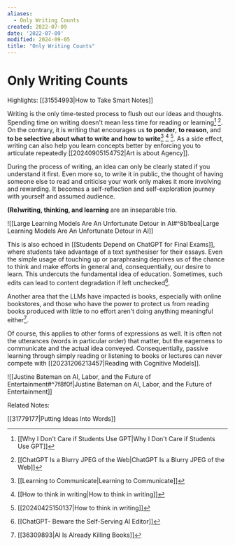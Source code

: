 ```yaml
---
aliases:
  - Only Writing Counts
created: 2022-07-09
date: '2022-07-09'
modified: 2024-09-05
title: "Only Writing Counts"
---
```


# Only Writing Counts

Highlights: [[31554993|How to Take Smart Notes]]

Writing is the only time-tested process to flush out our ideas and thoughts. Spending time on writing doesn't mean less time for reading or learning[^1] [^2]. On the contrary, it is writing that encourages us **to ponder**, **to reason**, and **to be selective about what to write and how to write**[^3] [^4] [^5]. As a side effect, writing can also help you learn concepts better by enforcing you to articulate repeatedly [[20240905154752|Art is about Agency]].

During the process of writing, an idea can only be clearly stated if you understand it first. Even more so, to write it in public, the thought of having someone else to read and criticise your work only makes it more involving and rewarding. It becomes a self-reflection and self-exploration journey with yourself and assumed audience.

**(Re)writing, thinking, and learning** are an inseparable trio.

![[Large Learning Models Are An Unfortunate Detour in AI#^8b1bea|Large Learning Models Are An Unfortunate Detour in AI]]

This is also echoed in [[Students Depend on ChatGPT for Final Exams]], where students take advantage of a text synthesiser for their essays. Even the simple usage of touching up or paraphrasing deprives us of the chance to think and make efforts in general and, consequentially, our desire to learn. This undercuts the fundamental idea of education. Sometimes, such edits can lead to content degradation if left unchecked[^6].

Another area that the LLMs have impacted is books, especially with online bookstores, and those who have the power to protect us from reading books produced with little to no effort aren't doing anything meaningful either[^7].

Of course, this applies to other forms of expressions as well. It is often not the utterances (words in particular order) that matter, but the eagerness to communicate and the actual idea conveyed. Consequentially, passive learning through simply reading or listening to books or lectures can never compete with [[20231206213457|Reading with Cognitive Models]].

![[Justine Bateman on AI, Labor, and the Future of Entertainment#^7f8f0f|Justine Bateman on AI, Labor, and the Future of Entertainment]]

Related Notes:

[[31779177|Putting Ideas Into Words]]

[^1]: [[Why I Don't Care if Students Use GPT|Why I Don't Care if Students Use GPT]]
[^2]: [[ChatGPT Is a Blurry JPEG of the Web|ChatGPT Is a Blurry JPEG of the Web]]
[^3]: [[Learning to Communicate|Learning to Communicate]]
[^4]: [[How to think in writing|How to think in writing]]
[^5]: [[20240425150137|How to think in writing]]
[^6]: [[ChatGPT- Beware the Self-Serving AI Editor]]
[^7]: [[36309893|AI Is Already Killing Books]]